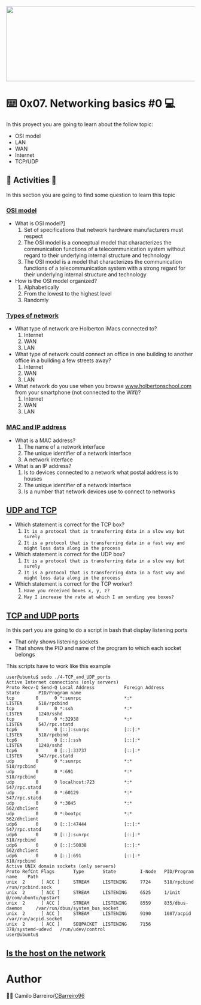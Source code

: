 <img src="https://user-images.githubusercontent.com/66263776/98416555-43fa9b80-204d-11eb-800a-df8e19b62655.jpg" width="700" height= "200"> 

# :keyboard: 0x07. Networking basics #0 :computer:

In this proyect you are going to learn about the follow topic:
* OSI model
* LAN
* WAN
* Internet
* TCP/UDP
## :memo: Activities :memo:
In this section you are going to find some question to learn this topic
### [OSI model](https://github.com/CBarreiro96/holberton-system_engineering-devops/blob/master/0x07-networking_basics/0-OSI_model "Osi model")
* What is OSI model?]
	1. Set of specifications that network hardware manufacturers must respect
	2. The OSI model is a conceptual model that characterizes the communication functions of a telecommunication system without regard to their underlying internal structure and technology
	3. The OSI model is a model that characterizes the communication functions of a telecommunication system with a strong regard for their underlying internal structure and technology
* How is the OSI model organized?
	1. Alphabetically
	2. From the lowest to the highest level
	3. Randomly
### [Types of network](https://github.com/CBarreiro96/holberton-system_engineering-devops/blob/master/0x07-networking_basics/1-types_of_network "type of network")
* What type of network are Holberton iMacs connected to?
	1. Internet
	2. WAN
	3. LAN
* What type of network could connect an office in one building to another office in a building a few streets away?
	1. Internet
	2. WAN
	3. LAN
* What network do you use when you browse www.holbertonschool.com from your smartphone (not connected to the Wifi)?
	1. Internet
	2. WAN
	3. LAN
### [MAC and IP address](https://github.com/CBarreiro96/holberton-system_engineering-devops/blob/master/0x07-networking_basics/2-MAC_and_IP_address "MAC")
* What is a MAC address?
	1. The name of a network interface
	2. The unique identifier of a network interface
	3. A network interface
* What is an IP address?
	1. Is to devices connected to a network what postal address is to houses
	2. The unique identifier of a network interface
	3. Is a number that network devices use to connect to networks
## [UDP and TCP ](https://github.com/CBarreiro96/holberton-system_engineering-devops/blob/master/0x07-networking_basics/3-UDP_and_TCP "UDP AND TCP")
* Which statement is correct for the TCP box?
	1. ```It is a protocol that is transferring data in a slow way but surely```
	2. ```It is a protocol that is transferring data in a fast way and might loss data along in the process```
* Which statement is correct for the UDP box?
	1. ```It is a protocol that is transferring data in a slow way but surely```
	2. ```It is a protocol that is transferring data in a fast way and might loss data along in the process```
* Which statement is correct for the TCP worker?
	1. ```Have you received boxes x, y, z?```
	2. ```May I increase the rate at which I am sending you boxes?```
## [TCP and UDP ports](https://github.com/CBarreiro96/holberton-system_engineering-devops/blob/master/0x07-networking_basics/4-TCP_and_UDP_ports "scrpt Bash TCP and UDP")
In this part you are going to do a script in bash  that display listening ports
* That only shows listening sockets
* That shows the PID and name of the program to which each socket belongs

This scripts have to work like this example
```
user@ubuntu$ sudo ./4-TCP_and_UDP_ports
Active Internet connections (only servers)
Proto Recv-Q Send-Q Local Address           Foreign Address         State       PID/Program name
tcp        0      0 *:sunrpc                *:*                     LISTEN      518/rpcbind
tcp        0      0 *:ssh                   *:*                     LISTEN      1240/sshd
tcp        0      0 *:32938                 *:*                     LISTEN      547/rpc.statd
tcp6       0      0 [::]:sunrpc             [::]:*                  LISTEN      518/rpcbind
tcp6       0      0 [::]:ssh                [::]:*                  LISTEN      1240/sshd
tcp6       0      0 [::]:33737              [::]:*                  LISTEN      547/rpc.statd
udp        0      0 *:sunrpc                *:*                                 518/rpcbind
udp        0      0 *:691                   *:*                                 518/rpcbind
udp        0      0 localhost:723           *:*                                 547/rpc.statd
udp        0      0 *:60129                 *:*                                 547/rpc.statd
udp        0      0 *:3845                  *:*                                 562/dhclient
udp        0      0 *:bootpc                *:*                                 562/dhclient
udp6       0      0 [::]:47444              [::]:*                              547/rpc.statd
udp6       0      0 [::]:sunrpc             [::]:*                              518/rpcbind
udp6       0      0 [::]:50038              [::]:*                              562/dhclient
udp6       0      0 [::]:691                [::]:*                              518/rpcbind
Active UNIX domain sockets (only servers)
Proto RefCnt Flags       Type       State         I-Node   PID/Program name    Path
unix  2      [ ACC ]     STREAM     LISTENING     7724     518/rpcbind         /run/rpcbind.sock
unix  2      [ ACC ]     STREAM     LISTENING     6525     1/init              @/com/ubuntu/upstart
unix  2      [ ACC ]     STREAM     LISTENING     8559     835/dbus-daemon     /var/run/dbus/system_bus_socket
unix  2      [ ACC ]     STREAM     LISTENING     9190     1087/acpid          /var/run/acpid.socket
unix  2      [ ACC ]     SEQPACKET  LISTENING     7156     378/systemd-udevd   /run/udev/control
user@ubuntu$
```

## [Is the host on the network]()

# Author
:man_technologist: Camilo Barreiro/[CBarreiro96](https://github.com/CBarreiro96)
